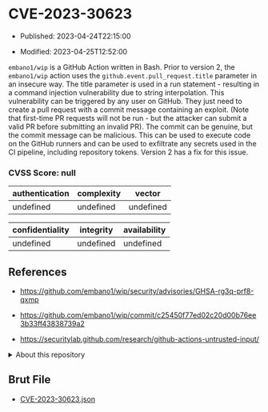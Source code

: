 # CVE-2023-30623

- Published: 2023-04-24T22:15:00

- Modified: 2023-04-25T12:52:00

`embano1/wip` is a GitHub Action written in Bash. Prior to version 2, the  `embano1/wip` action uses the `github.event.pull_request.title` parameter in an insecure way. The title parameter is used in a run statement - resulting in a command injection vulnerability due to string interpolation. This vulnerability can be triggered by any user on GitHub. They just need to create a pull request with a commit message containing an exploit. (Note that first-time PR requests will not be run - but the attacker can submit a valid PR before submitting an invalid PR). The commit can be genuine, but the commit message can be malicious. This can be used to execute code on the GitHub runners and can be used to exfiltrate any secrets used in the CI pipeline, including repository tokens. Version 2 has a fix for this issue.

### CVSS Score: **null**

| authentication | complexity | vector |
| --- | --- | --- |
| undefined | undefined | undefined |

| confidentiality | integrity | availability |
| --- | --- | --- |
| undefined | undefined | undefined |

## References

* https://github.com/embano1/wip/security/advisories/GHSA-rg3q-prf8-qxmp

* https://github.com/embano1/wip/commit/c25450f77ed02c20d00b76ee3b33ff43838739a2

* https://securitylab.github.com/research/github-actions-untrusted-input/

<details>
<summary>About this repository</summary> 

  This repository is part of the project [Live Hack CVE](https://github.com/Live-Hack-CVE). Main website can be found [www.live-hack.org](https://www.live-hack.org) 
  
  Made by [Sn0wAlice](https://github.com/Sn0wAlice) for the people that care about security and need to have a feed of the latest CVEs. Hope you enjoy it, don't forget to star the repo and follow me on [Twitter](https://twitter.com/Sn0wAlice) and [Github](https://github.com/Sn0wAlice). And that is my [personnal website](https://www.alice-snow.me/)

  - [Home Page](https://github.com/Live-Hack-CVE)
  - [Framework](https://github.com/Live-Hack-CVE/cve-framework)
  - [CVE database](https://github.com/Live-Hack-CVE/full_database)
  - [Changelog](https://github.com/Live-Hack-CVE/Changelog)
</details>

## Brut File

* [CVE-2023-30623.json](https://raw.githubusercontent.com/Live-Hack-CVE/full_database/main/cves/2023/CVE-2023-30623.json)

